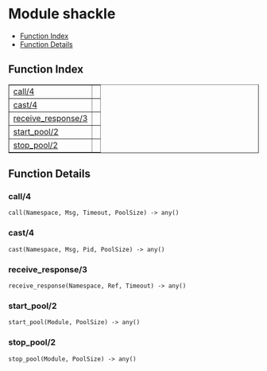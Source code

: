 

# Module shackle #
* [Function Index](#index)
* [Function Details](#functions)

<a name="index"></a>

## Function Index ##


<table width="100%" border="1" cellspacing="0" cellpadding="2" summary="function index"><tr><td valign="top"><a href="#call-4">call/4</a></td><td></td></tr><tr><td valign="top"><a href="#cast-4">cast/4</a></td><td></td></tr><tr><td valign="top"><a href="#receive_response-3">receive_response/3</a></td><td></td></tr><tr><td valign="top"><a href="#start_pool-2">start_pool/2</a></td><td></td></tr><tr><td valign="top"><a href="#stop_pool-2">stop_pool/2</a></td><td></td></tr></table>


<a name="functions"></a>

## Function Details ##

<a name="call-4"></a>

### call/4 ###

`call(Namespace, Msg, Timeout, PoolSize) -> any()`

<a name="cast-4"></a>

### cast/4 ###

`cast(Namespace, Msg, Pid, PoolSize) -> any()`

<a name="receive_response-3"></a>

### receive_response/3 ###

`receive_response(Namespace, Ref, Timeout) -> any()`

<a name="start_pool-2"></a>

### start_pool/2 ###

`start_pool(Module, PoolSize) -> any()`

<a name="stop_pool-2"></a>

### stop_pool/2 ###

`stop_pool(Module, PoolSize) -> any()`

